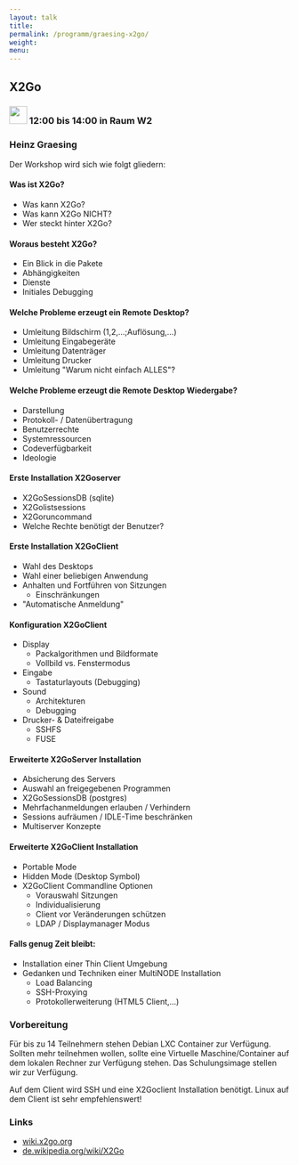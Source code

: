 ```yaml
---
layout: talk
title:
permalink: /programm/graesing-x2go/
weight: 
menu:
---
```

## X2Go

### <img height = "32" src="../../images/workshop.svg"> 12:00 bis 14:00 in Raum W2 

### Heinz Graesing

Der Workshop wird sich wie folgt gliedern:

#### Was ist X2Go?

- Was kann X2Go?
- Was kann X2Go NICHT?
- Wer steckt hinter X2Go?

#### Woraus besteht X2Go?

- Ein Blick in die Pakete
- Abhängigkeiten
- Dienste
- Initiales Debugging

#### Welche Probleme erzeugt ein Remote Desktop?

- Umleitung Bildschirm (1,2,...;Auflösung,...)
- Umleitung Eingabegeräte
- Umleitung Datenträger
- Umleitung Drucker
- Umleitung "Warum nicht einfach ALLES"?

#### Welche Probleme erzeugt die Remote Desktop Wiedergabe?

- Darstellung
- Protokoll- / Datenübertragung
- Benutzerrechte
- Systemressourcen
- Codeverfügbarkeit
- Ideologie

#### Erste Installation X2Goserver

- X2GoSessionsDB (sqlite)
- X2Golistsessions
- X2Goruncommand
- Welche Rechte benötigt der Benutzer?

#### Erste Installation X2GoClient

- Wahl des Desktops
- Wahl einer beliebigen Anwendung
- Anhalten und Fortführen von Sitzungen
  - Einschränkungen
- "Automatische Anmeldung"

#### Konfiguration X2GoClient

- Display
  - Packalgorithmen und Bildformate
  - Vollbild vs. Fenstermodus
- Eingabe
  - Tastaturlayouts (Debugging)
- Sound
  - Architekturen
  - Debugging
- Drucker- & Dateifreigabe
  - SSHFS
  - FUSE

#### Erweiterte X2GoServer Installation

- Absicherung des Servers
- Auswahl an freigegebenen Programmen
- X2GoSessionsDB (postgres)
- Mehrfachanmeldungen erlauben / Verhindern
- Sessions aufräumen / IDLE-Time beschränken
- Multiserver Konzepte

#### Erweiterte X2GoClient Installation

- Portable Mode
- Hidden Mode (Desktop Symbol)
- X2GoClient Commandline Optionen
  - Vorauswahl Sitzungen
  - Individualisierung
  - Client vor Veränderungen schützen
  - LDAP / Displaymanager Modus

#### Falls genug Zeit bleibt:

- Installation einer Thin Client Umgebung
- Gedanken und Techniken einer MultiNODE Installation
  - Load Balancing
  - SSH-Proxying
  - Protokollerweiterung (HTML5 Client,...)

### Vorbereitung

Für bis zu 14 Teilnehmern stehen Debian LXC Container zur Verfügung.
Sollten mehr teilnehmen wollen, sollte eine Virtuelle Maschine/Container
auf dem lokalen Rechner zur Verfügung stehen. Das Schulungsimage stellen
wir zur Verfügung.

Auf dem Client wird SSH und eine X2Goclient Installation benötigt.
Linux auf dem Client ist sehr empfehlenswert!

### Links

- <a href="http://wiki.x2go.org" target="_blank">wiki.x2go.org</a>
- <a href="http://de.wikipedia.org/wiki/X2Go" target="_blank">de.wikipedia.org/wiki/X2Go</a>
